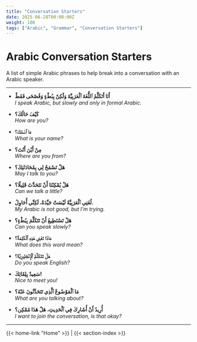 ```yaml
---
title: "Conversation Starters"
date: 2025-06-28T00:00:00Z
weight: 100
tags: ["Arabic", "Grammar", "Conversation Starters"]
---
```

# Arabic Conversation Starters

A list of simple Arabic phrases to help break into a conversation with an Arabic speaker.

---

- **أَنَا أَتَكَلَّمُ ٱللُّغَةَ ٱلْعَرَبِيَّةَ وَلَٰكِنْ بِبُطْءٍ وَفُصْحَى فَقَطْ**  
  _I speak Arabic, but slowly and only in formal Arabic._

- **كَيْفَ حَالُكَ؟**  
  _How are you?_

- **مَا ٱسْمُكَ؟**  
  _What is your name?_

- **مِنْ أَيْنَ أَنْتَ؟**  
  _Where are you from?_

- **هَلْ تَسْمَحُ لِي بِمُحَادَثَتِكَ؟**  
  _May I talk to you?_

- **هَلْ يُمْكِنُنَا أَنْ نَتَحَدَّثَ قَلِيلًا؟**  
  _Can we talk a little?_

- **لُغَتِي ٱلْعَرَبِيَّةُ لَيْسَتْ جَيِّدَةً، لَكِنِّي أُحَاوِلُ.**  
  _My Arabic is not good, but I’m trying._

- **هَلْ تَسْتَطِيعُ أَنْ تَتَكَلَّمَ بِبُطْءٍ؟**  
  _Can you speak slowly?_

- **مَاذَا تَعْنِي هَذِهِ ٱلْكَلِمَةُ؟**  
  _What does this word mean?_

- **هَلْ تَتَكَلَّمُ ٱلْإِنْجْلِيزِيَّةَ؟**  
  _Do you speak English?_

- **سَعِيدٌ بِلِقَائِكَ!**  
  _Nice to meet you!_

- **مَا ٱلْمَوْضُوعُ ٱلَّذِي تَتَحَدَّثُونَ عَنْهُ؟**  
  _What are you talking about?_

- **أُرِيدُ أَنْ أُشَارِكَ فِي ٱلْحَدِيثِ، هَلْ هَذَا مُمْكِن؟**  
  _I want to join the conversation, is that okay?_

---
{{< home-link "Home" >}} | {{< section-index >}}  
